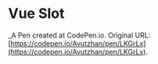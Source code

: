 # Vue Slot
 _A Pen created at CodePen.io. Original URL: [https://codepen.io/Avutzhan/pen/LKGrLx](https://codepen.io/Avutzhan/pen/LKGrLx).

 
